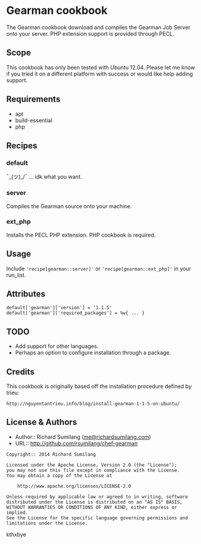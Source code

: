 Gearman cookbook
=====================
The Gearman cookbook download and compiles the Gearman Job Server
onto your server. PHP extension support is provided through PECL.


Scope
-----
This cookbook has only been tested with Ubuntu 12.04. Please let me
know if you tried it on a different platform with success or would
like help adding support.


Requirements
------------
* apt
* build-essential
* php


Recipes
-------
### default

¯\_(ツ)_/¯ ... idk what you want.

### server

Compiles the Gearman source onto your machine.

### ext_php

Installs the PECL PHP extension. PHP cookbook is required.


Usage
-----
Include `'recipe[gearman::server]'` or `'recipe[gearman::ext_php]'` in your run_list.


Attributes
----------

    default['gearman']['version'] = '1.1.5'
    default['gearman']['required_packages'] = %w{ ... }
    

TODO
----
- Add support for other languages.
- Perhaps an option to configure installation through a package.


Credits
-------
This cookbook is originally based off the installation procedure defined
by trieu:

	http://nguyentantrieu.info/blog/install-gearman-1-1-5-on-ubuntu/


License & Authors
-----------------
- Author:: Richard Sumilang (<me@richardsumilang.com>)
- URL:: http://github.com/rsumilang/chef-gearman

```text
Copyright:: 2014 Richard Sumilang

Licensed under the Apache License, Version 2.0 (the "License");
you may not use this file except in compliance with the License.
You may obtain a copy of the License at

    http://www.apache.org/licenses/LICENSE-2.0

Unless required by applicable law or agreed to in writing, software
distributed under the License is distributed on an "AS IS" BASIS,
WITHOUT WARRANTIES OR CONDITIONS OF ANY KIND, either express or implied.
See the License for the specific language governing permissions and
limitations under the License.
```

kthxbye